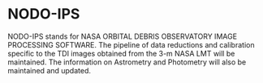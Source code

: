 # NODO-IPS
NODO-IPS stands for NASA ORBITAL DEBRIS OBSERVATORY IMAGE PROCESSING SOFTWARE. 
The pipeline of data reductions and calibration specific to the TDI images obtained from the 3-m NASA LMT will be maintained. The information on Astrometry and Photometry will also be maintained and updated.

